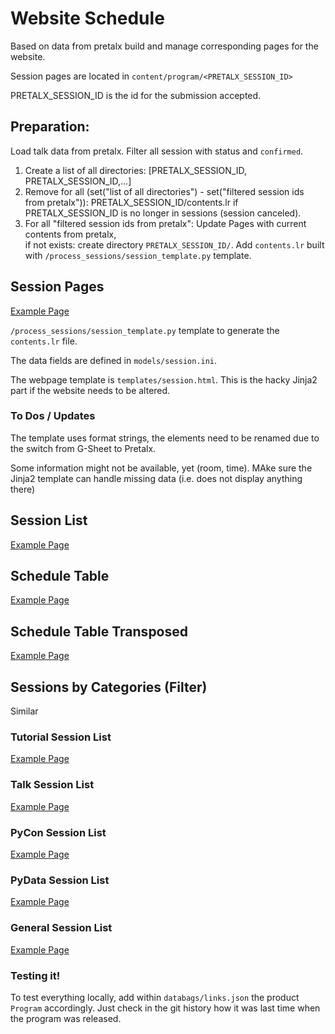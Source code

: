 
# Website Schedule

Based on data from pretalx build and manage corresponding pages for the website.

Session pages are located in `content/program/<PRETALX_SESSION_ID>`

PRETALX_SESSION_ID is the id for the submission accepted.

## Preparation:
Load talk data from pretalx. 
Filter all session with status and `confirmed`.

1. Create a list of all directories: [PRETALX_SESSION_ID, PRETALX_SESSION_ID,...]
2. Remove for all (set("list of all directories") - set("filtered session ids from pretalx")): 
 PRETALX_SESSION_ID/contents.lr if PRETALX_SESSION_ID is no longer in sessions (session canceled).
3. For all "filtered session ids from pretalx":
 Update Pages with current contents from pretalx,  
 if not exists: create directory `PRETALX_SESSION_ID/`. Add `contents.lr` built with `/process_sessions/session_template.py` template.

## Session Pages

[Example Page](https://2022.pycon.de/program/EMNPJW/)

`/process_sessions/session_template.py` template to generate the `contents.lr` file.

The data fields are defined in `models/session.ini`.

The webpage template is `templates/session.html`. This is the hacky Jinja2 part if the website needs to be altered.

### To Dos / Updates
The template uses format strings, the elements need to be renamed due to the switch from G-Sheet to Pretalx.

Some information might not be available, yet (room, time). MAke sure the Jinja2 template can handle missing data (i.e. does not display anything there)

## Session List

[Example Page](https://2022.pycon.de/program/)

## Schedule Table

[Example Page](https://2022.pycon.de/schedule-full-table/)

## Schedule Table Transposed

[Example Page](https://2022.pycon.de/scheduleT/)

## Sessions by Categories (Filter)

Similar 

### Tutorial Session List

[Example Page](https://2022.pycon.de/program/categories/tutorial/)


### Talk Session List

[Example Page](https://2022.pycon.de/program/categories/talk/)


### PyCon Session List

[Example Page](https://2022.pycon.de/program/categories/pycon/)


### PyData Session List

[Example Page](https://2022.pycon.de/program/categories/pydata/)


### General Session List

[Example Page](https://2022.pycon.de/program/categories/general/)


### Testing it!

To test everything locally, add within `databags/links.json` the product `Program` accordingly. Just
check in the git history how it was last time when the program was released.
